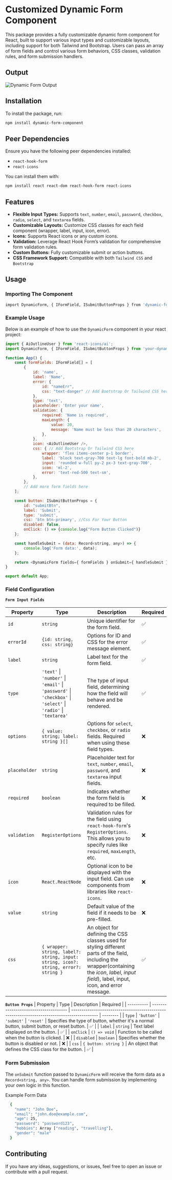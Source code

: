 # Customized Dynamic Form Component

This package provides a fully customizable dynamic form component for React, built to support various input types and customizable layouts, including support for both Tailwind and Bootstrap. Users can pass an array of form fields and control various form behaviors, CSS classes, validation rules, and form submission handlers.

## Output
![Dynamic Form Output](https://github.com/user-attachments/assets/c7dee211-25c4-4d89-bb80-f06a0618a773)

## Installation
To install the package, run:
```bash
npm install dynamic-form-component
```

## Peer Dependencies
Ensure you have the following peer dependencies installed:
* `react-hook-form`
* `react-icons`

You can install them with:
```bash
npm install react react-dom react-hook-form react-icons
```

## Features
* __Flexible Input Types:__ Supports `text`, `number`, `email`, `password`, `checkbox`, `radio`, `select`, and `textarea` fields.
* __Customizable Layouts:__ Customize CSS classes for each field component (wrapper, label, input, icon, error).
* __Icons:__ Supports React icons or any custom icons.
* __Validation:__ Leverage React Hook Form’s validation for comprehensive form validation rules.
* __Custom Buttons:__ Fully customizable submit or action buttons.
* __CSS Framework Support:__ Compatible with both `Tailwind CSS` and `Bootstrap`

## Usage
### Importing The Component
```bash
import DynamicForm, { IFormField, ISubmitButtonProps } from 'dynamic-form-component';
```
### Example Usage

Below is an example of how to use the `DynamicForm` component in your react project:
```js
import { AiOutlineUser } from 'react-icons/ai';
import DynamicForm, { IFormField, ISubmitButtonProps } from 'your-dynamic-form-package';

function App() {
    const formFields: IFormField[] = [
        {
            id: 'name',
            label: 'Name',
            error: {
                id: "nameErr",
                css: "text-danger" // Add Bootstrap Or Tailwind CSS here
            },
            type: 'text',
            placeholder: 'Enter your name',
            validation: {
                required: 'Name is required',
                maxLength: {
                    value: 20,
                    message: 'Name must be less than 20 characters',
                },
            },
            icon: <AiOutlineUser />,
            css: { // Add Bootstrap Or Tailwind CSS here
                wrapper: 'flex items-center p-1 border',
                label: 'block text-gray-700 text-lg font-bold mb-2',
                input: 'rounded w-full py-2 px-3 text-gray-700',
                icon: 'ml-2',
                error: 'text-red-500 text-sm',
            },
        },
        // Add more form fields here
    ];

    const button: ISubmitButtonProps = {
        id: "submitBtn",
        label: 'Submit',
        type: 'submit',
        css: 'btn btn-primary', //Css For Your Button
        disabled: false,
        onClick: () => {console.log("Form Button Clicked")}
    };

    const handleSubmit = (data: Record<string, any>) => {
        console.log('Form data:', data);
    };

    return <DynamicForm fields={ formFields } onSubmit={ handleSubmit } button={ button } />;
}

export default App;
```

### Field Configuration
__`Form Input Fields`__

| Property      | Type                                                                                                           | Description                                                                                                                                                                                  | Required |
| ------------- | -------------------------------------------------------------------------------------------------------------- | -------------------------------------------------------------------------------------------------------------------------------------------------------------------------------------------- | -------- |
| `id`          | `string`                                                                                                       | Unique identifier for the form field.                                                                                                                                                        | ✅        |
| `errorId`     | `{id: string, css: string}`                                                                                    | Options for ID and CSS for the error message element.                                                                                                                                        | ✅        |
| `label`       | `string`                                                                                                       | Label text for the form field.                                                                                                                                                               | ✅        |
| `type`        | `'text'` \| `'number'` \| `'email'` \| `'password'` \| `'checkbox'` \| `'select'` \| `'radio'` \| `'textarea'` | The type of input field, determining how the field will behave and be rendered.                                                                                                              | ✅        |
| `options`     | `{ value: string; label: string }[]`                                                                           | Options for `select`, `checkbox`, or `radio` fields. Required when using these field types.                                                                                                  | ❌        |
| `placeholder` | `string`                                                                                                       | Placeholder text for `text`, `number`, `email`, `password`, and `textarea` input fields.                                                                                                     | ❌        |
| `required`    | `boolean`                                                                                                      | Indicates whether the form field is required to be filled.                                                                                                                                   | ❌        |
| `validation`  | `RegisterOptions`                                                                                              | Validation rules for the field using `react-hook-form`'s `RegisterOptions`. This allows you to specify rules like `required`, `maxLength`, etc.                                              | ❌        |
| `icon`        | `React.ReactNode`                                                                                              | Optional icon to be displayed with the input field. Can use components from libraries like `react-icons`.                                                                                    | ❌        |
| `value`       | `string`                                                                                                       | Default value of the field if it needs to be pre-filled.                                                                                                                                     | ❌        |
| `css`         | `{ wrapper: string, label?: string, input: string, icon?: string, error?: string }`                            | An object for defining the CSS classes used for styling different parts of the field, including the wrapper(containing the _icon_, _label_, _input field_), label, input, icon, and error message. | ✅        |

__`Button Props`__
| Property   | Type                                  | Description                                                                                 | Required |
| ---------- | ------------------------------------- | ------------------------------------------------------------------------------------------- | -------- |
| `type`     | `'button'` \| `'submit'` \| `'reset'` | Specifies the type of button, whether it's a normal button, submit button, or reset button. | ✅        |
| `label`    | `string`                              | Text label displayed on the button.                                                         | ✅        |
| `onClick`  | `() => void`                          | Function to be called when the button is clicked.                                           | ❌        |
| `disabled` | `boolean`                             | Specifies whether the button is disabled or not.                                            | ❌        |
| `css`      | `{ button: string }`                  | An object that defines the CSS class for the button.                                        | ✅        |

### Form Submission
The `onSubmit` function passed to `DynamicForm` will receive the form data as a `Record<string, any>`. You can handle form submission by implementing your own logic in this function.
 
Example Form Data
```bash
  {
    "name": "John Doe",
    "email": "john.doe@example.com",
    "age": 25,
    "password": "password123",
    "hobbies": Array ["reading", "travelling"],
    "gender": "male"
  }
```

## Contributing
If you have any ideas, suggestions, or issues, feel free to open an issue or contribute with a pull request.